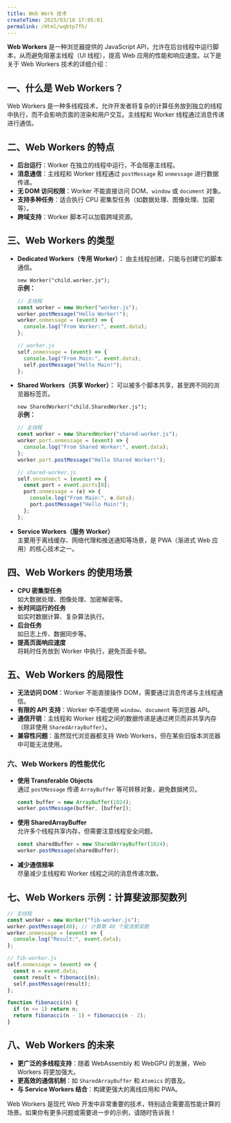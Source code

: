 ```yaml
---
title: Web Work 技术
createTime: 2025/03/10 17:05:01
permalink: /Html/wqbtp7fh/
---
```


**Web Workers** 是一种浏览器提供的 JavaScript API，允许在后台线程中运行脚本，从而避免阻塞主线程（UI 线程），提高 Web 应用的性能和响应速度。以下是关于 Web Workers 技术的详细介绍：

## 一、什么是 Web Workers？

Web Workers 是一种多线程技术，允许开发者将复杂的计算任务放到独立的线程中执行，而不会影响页面的渲染和用户交互。主线程和 Worker 线程通过消息传递进行通信。

## 二、Web Workers 的特点

- **后台运行**：Worker 在独立的线程中运行，不会阻塞主线程。
- **消息通信**：主线程和 Worker 线程通过 `postMessage` 和 `onmessage` 进行数据传递。
- **无 DOM 访问权限**：Worker 不能直接访问 DOM、`window` 或 `document` 对象。
- **支持多种任务**：适合执行 CPU 密集型任务（如数据处理、图像处理、加密等）。
- **跨域支持**：Worker 脚本可以加载跨域资源。

## 三、Web Workers 的类型

- **Dedicated Workers（专用 Worker）：** 由主线程创建，只能与创建它的脚本通信。

  `new Worker("child.worker.js");`  
  **示例：**

  ```javascript {2}
  // 主线程
  const worker = new Worker("worker.js");
  worker.postMessage("Hello Worker!");
  worker.onmessage = (event) => {
    console.log("From Worker:", event.data);
  };

  // worker.js
  self.onmessage = (event) => {
    console.log("From Main:", event.data);
    self.postMessage("Hello Main!");
  };
  ```

- **Shared Workers（共享 Worker）：** 可以被多个脚本共享，甚至跨不同的浏览器标签页。

  `new SharedWorker("child.SharedWorker.js");`  
  **示例：**

  ```javascript {2}
  // 主线程
  const worker = new SharedWorker("shared-worker.js");
  worker.port.onmessage = (event) => {
    console.log("From Shared Worker:", event.data);
  };
  worker.port.postMessage("Hello Shared Worker!");

  // shared-worker.js
  self.onconnect = (event) => {
    const port = event.ports[0];
    port.onmessage = (e) => {
      console.log("From Main:", e.data);
      port.postMessage("Hello Main!");
    };
  };
  ```

- **Service Workers（服务 Worker）**  
  主要用于离线缓存、网络代理和推送通知等场景，是 PWA（渐进式 Web 应用）的核心技术之一。

## 四、Web Workers 的使用场景

- **CPU 密集型任务**  
  如大数据处理、图像处理、加密解密等。
- **长时间运行的任务**  
  如实时数据计算、复杂算法执行。
- **后台任务**  
  如日志上传、数据同步等。
- **提高页面响应速度**  
  将耗时任务放到 Worker 中执行，避免页面卡顿。

## 五、Web Workers 的局限性

- **无法访问 DOM**：Worker 不能直接操作 DOM，需要通过消息传递与主线程通信。
- **有限的 API 支持**：Worker 中不能使用 `window`、`document` 等浏览器 API。
- **通信开销**：主线程和 Worker 线程之间的数据传递是通过拷贝而非共享内存（除非使用 `SharedArrayBuffer`）。
- **兼容性问题**：虽然现代浏览器都支持 Web Workers，但在某些旧版本浏览器中可能无法使用。

### 六、Web Workers 的性能优化

- **使用 Transferable Objects**  
  通过 `postMessage` 传递 `ArrayBuffer` 等可转移对象，避免数据拷贝。

  ```javascript
  const buffer = new ArrayBuffer(1024);
  worker.postMessage(buffer, [buffer]);
  ```

- **使用 SharedArrayBuffer**  
  允许多个线程共享内存，但需要注意线程安全问题。

  ```javascript
  const sharedBuffer = new SharedArrayBuffer(1024);
  worker.postMessage(sharedBuffer);
  ```

- **减少通信频率**  
  尽量减少主线程和 Worker 线程之间的消息传递次数。

## 七、Web Workers 示例：计算斐波那契数列

```javascript
// 主线程
const worker = new Worker("fib-worker.js");
worker.postMessage(40); // 计算第 40 个斐波那契数
worker.onmessage = (event) => {
  console.log("Result:", event.data);
};

// fib-worker.js
self.onmessage = (event) => {
  const n = event.data;
  const result = fibonacci(n);
  self.postMessage(result);
};

function fibonacci(n) {
  if (n <= 1) return n;
  return fibonacci(n - 1) + fibonacci(n - 2);
}
```

## 八、Web Workers 的未来

- **更广泛的多线程支持**：随着 WebAssembly 和 WebGPU 的发展，Web Workers 将更加强大。
- **更高效的通信机制**：如 `SharedArrayBuffer` 和 `Atomics` 的普及。
- **与 Service Workers 结合**：构建更强大的离线应用和 PWA。

Web Workers 是现代 Web 开发中非常重要的技术，特别适合需要高性能计算的场景。如果你有更多问题或需要进一步的示例，请随时告诉我！

